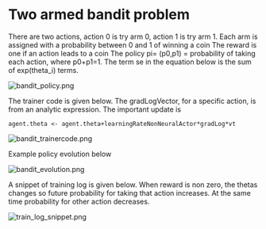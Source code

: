 # Two armed bandit problem

There are two actions, action 0 is try arm 0, action 1 is try arm 1.  Each arm is assigned with a probability between 0 and 1 of winning a coin
The reward is one if an action leads to a coin
The policy pi= (p0,p1) = probability of taking each action, where p0+p1=1. The term se in the equation below is the sum of exp(theta_i) terms.



![bandit_policy.png](pics%2Fbandit_policy.png)

The trainer code is given below. The gradLogVector, for a specific action, is from an 
analytic expression. The important update is
        
    agent.theta <- agent.theta+learningRateNonNeuralActor*gradLog*vt

![bandit_trainercode.png](pics%2Fbandit_trainercode.png)


Example policy evolution below

![bandit_evolution.png](pics%2Fbandit_evolution.png)

A snippet of training log is given below. When reward is non zero, the thetas changes so future probability for 
taking that action increases. At the same time probability for other action decreases.  

![train_log_snippet.png](pics%2Ftrain_log_snippet.png)